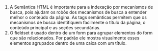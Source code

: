 1) A Semântica HTML é importante para a indexação por mecanismos de busca, pois ajudam os robôs dos mecanismos de busca a entender melhor o conteúdo da página. As tags semânticas permitem que os mecanismos de busca identifiquem facilmente o título da página, o conteúdo principal e as seções secundárias.
2) O fieldset é usado dentro de um form para agrupar elementos do form que são relacionados. Por padrão ele mostra visualmente esses elementos agrupados dentro de uma caixa com um título.
